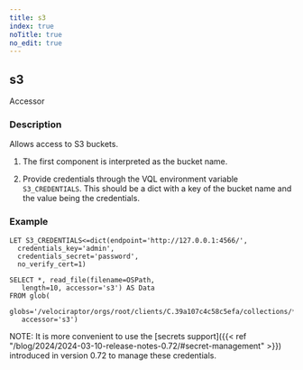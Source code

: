 ```yaml
---
title: s3
index: true
noTitle: true
no_edit: true
---
```




<div class="vql_item"></div>


## s3
<span class='vql_type pull-right page-header'>Accessor</span>


### Description

Allows access to S3 buckets.

1. The first component is interpreted as the bucket name.

2. Provide credentials through the VQL environment
   variable `S3_CREDENTIALS`. This should be a dict with
   a key of the bucket name and the value being the credentials.

### Example

```vql
LET S3_CREDENTIALS<=dict(endpoint='http://127.0.0.1:4566/',
  credentials_key='admin',
  credentials_secret='password',
  no_verify_cert=1)

SELECT *, read_file(filename=OSPath,
   length=10, accessor='s3') AS Data
FROM glob(
   globs='/velociraptor/orgs/root/clients/C.39a107c4c58c5efa/collections/*/uploads/auto/*',
   accessor='s3')
```

NOTE: It is more convenient to use the [secrets support]({{< ref
"/blog/2024/2024-03-10-release-notes-0.72/#secret-management" >}})
introduced in version 0.72 to manage these credentials.



